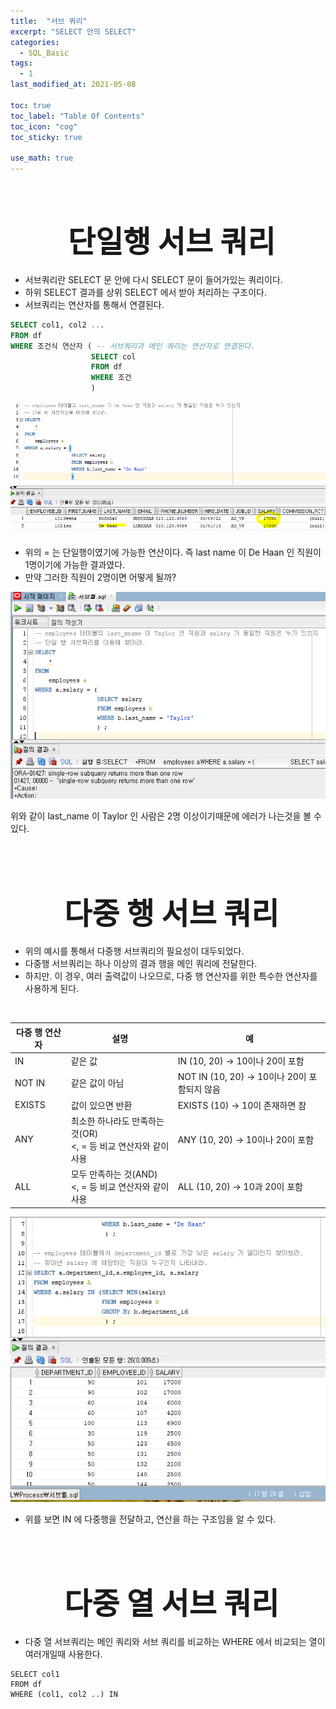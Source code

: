 ```yaml
---
title:  "서브 쿼리"
excerpt: "SELECT 안의 SELECT"
categories:
  - SQL_Basic
tags:
  - 1
last_modified_at: 2021-05-08

toc: true
toc_label: "Table Of Contents"
toc_icon: "cog"
toc_sticky: true

use_math: true
---
```


<br>

# <center><font size="15"> 단일행 서브 쿼리</font></center>

- 서브쿼리란 SELECT 문 안에 다시 SELECT 문이 들어가있는 쿼리이다.
- 하위 SELECT 결과를 상위 SELECT 에서 받아 처리하는 구조이다.
- 서브쿼리는 연산자를 통해서 연결된다. 

```sql
SELECT col1, col2 ...
FROM df
WHERE 조건식 연산자 ( -- 서브쿼리과 메인 쿼리는 연산자로 연결된다.
				  SELECT col
    			  FROM df
                  WHERE 조건
				  )
```

![png](/assets/images/SQL_Basic/8_1.png)

- 위의 = 는 단일행이였기에 가능한 연산이다. 즉 last name 이 De Haan 인 직원이 1명이기에 가능한 결과였다. 
- 만약 그러한 직원이 2명이면 어떻게 될까? 

![png](/assets/images/SQL_Basic/8_2.png)

위와 같이 last_name 이 Taylor 인 사람은 2명 이상이기때문에 에러가 나는것을 볼 수 있다.

<br>

<br>

# <center><font size="15"> 다중 행 서브 쿼리</font></center>

- 위의 예시를 통해서 다중행 서브쿼리의 필요성이 대두되었다.
- 다중행 서브쿼리는 하나 이상의 결과 행을 메인 쿼리에 전달한다.
- 하지만. 이 경우, 여러 출력값이 나오므로, 다중 행 연산자를 위한 특수한 연산자를 사용하게 된다.

<br>

| 다중 행 연산자 | 설명                                                         | 예                                          |
| -------------- | ------------------------------------------------------------ | ------------------------------------------- |
| IN             | 같은 값                                                      | IN (10, 20) → 10이나 20이 포함              |
| NOT IN         | 같은 값이 아님                                               | NOT IN (10, 20) → 10이나 20이 포함되지 않음 |
| EXISTS         | 값이 있으면 반환                                             | EXISTS (10) → 10이 존재하면 참              |
| ANY            | 최소한 하나라도 만족하는 것(OR)<br /><, = 등 비교 연산자와 같이 사용 | ANY (10, 20) → 10이나 20이 포함             |
| ALL            | 모두 만족하는 것(AND)<br /><, = 등 비교 연산자와 같이 사용   | ALL (10, 20) → 10과 20이 포함               |

![png](/assets/images/SQL_Basic/8_3.png)

- 위를 보면 IN 에 다중행을 전달하고, 연산을 하는 구조임을 알 수 있다. 

<br>

<br>

# <center><font size="15"> 다중 열 서브 쿼리</font></center>

- 다중 열 서브쿼리는 메인 쿼리와 서브 쿼리를 비교하는 WHERE 에서 비교되는 열이 여러개일때 사용한다.

```
SELECT col1
FROM df
WHERE (col1, col2 ..) IN
```


